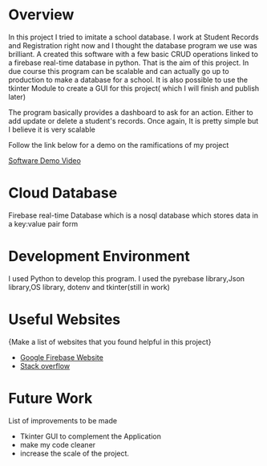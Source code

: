 # Overview
In this project I tried to imitate a school database. I work at Student Records and Registration right now and I thought the database program we use was brilliant.
A created this software with a few basic CRUD operations linked to a firebase real-time database in python. That is the aim of this project.
In due course this program can be scalable and can actually go up to production to make a database for a school.
It is also possible to use the tkinter Module to create a GUI for this project( which I will finish and publish later)

The program basically provides a dashboard to ask for an action. Either to add update or delete a student's records. Once again, It is pretty simple but I believe it is very scalable 

Follow the link below for a demo on the ramifications of my project

[Software Demo Video](https://youtu.be/alD-hIzm2z8)

# Cloud Database
Firebase real-time Database which is a nosql database which stores data in a key:value pair form

# Development Environment

I used Python to develop this program.
I used the pyrebase library,Json library,OS library, dotenv and tkinter(still in work)

# Useful Websites

{Make a list of websites that you found helpful in this project}

- [Google Firebase Website](https://firebase.google.com/docs/firestore/quickstart?authuser=2#python)
- [Stack overflow](https://stackoverflow.com/)

# Future Work
List of improvements to be made

- Tkinter GUI to complement the Application
- make my code cleaner
- increase the scale of the project.
